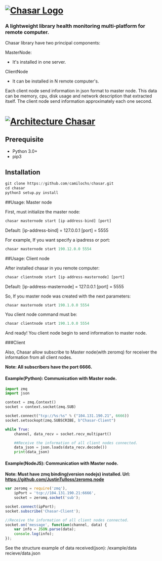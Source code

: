 
# [![Chasar Logo](http://104.131.190.21/img/chasar-logo.png)](https://github.com/camilochs/chasar)
### A lightweight library health monitoring multi-platform for remote computer.

Chasar library have two principal components:

MasterNode:

*   It's installed in one server.

ClientNode

*   It can be installed in N remote computer's.


Each client node send information in json format to master node. This data can be memory, cpu, disk usage and
network description that extracted itself.
The client node send information approximately each one second.


# [![Architecture Chasar](http://104.131.190.21/img/architecture-chasar.png)](https://github.com/camilochs/chasar)

## Prerequisite

*   Python 3.0+
*   pip3

## Installation

```python
git clone https://github.com/camilochs/chasar.git
cd chasar
python3 setup.py install

```

##Usage: Master node

First, must initialize the master node:

```js
chasar masternode start [ip-address-bind] [port]

```
Default:
[ip-address-bind] = 127.0.0.1
[port] = 5555

For example, If you want specify a ipadress or port:

```js
chasar masternode start 190.12.0.0 5554

```

##Usage: Client node

After installed chasar in you remote computer:

```js
chasar clientnode start [ip-address-masternode] [port]

```
Default:
[ip-address-masternode] = 127.0.0.1
[port] = 5555

So, If you master node was created with the next parameters:

```js
chasar masternode start 190.1.0.0 5554

```

You client node command must be:

```js
chasar clientnode start 190.1.0.0 5554

```
And ready! You client node begin to send information to master node.

###Client

Also, Chasar allow subscribe to Master node(with zeromq) for receiver the information from all client nodes.

**Note: All subscribers have the port 6666.**

#### Example(Python): Communication with Master node.

```python
import zmq
import json

context = zmq.Context()
socket = context.socket(zmq.SUB)

socket.connect("tcp://%s:%s" % ("104.131.190.21", 6666))
socket.setsockopt(zmq.SUBSCRIBE, b"Chasar-Client")

while True:
    channel, data_recv = socket.recv_multipart()

    ##Receive the information of all client nodes connected.
    data_json = json.loads(data_recv.decode())
    print(data_json)

```

#### Example(NodeJS): Communication with Master node.

**Note: Must have zmq binding(version nodejs) installed. Url: https://github.com/JustinTulloss/zeromq.node**

```js
var zeromq = require('zmq'),
    ipPort = 'tcp://104.131.190.21:6666',
    socket = zeromq.socket('sub');

socket.connect(ipPort);
socket.subscribe('Chasar-Client');

//Receive the information of all client nodes connected.
socket.on('message', function(channel, data) {
    var info = JSON.parse(data);
    console.log(info);
});

```

See the structure example of data received(json):
/example/data recieve/data.json


